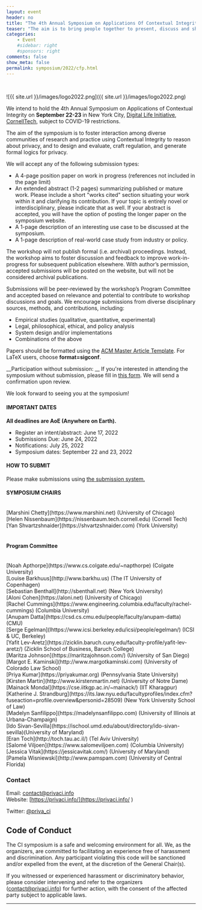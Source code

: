 ```yaml
---
layout: event
header: no
title: "The 4th Annual Symposium on Applications Of Contextual Integrity"
teaser: "The aim is to bring people together to present, discuss and share ideas based on ongoing and completed projects drawing on CI as their underlying conception of privacy."
categories:
    - Event
    #sidebar: right
    #sponsors: right
comments: false
show_meta: false
permalink: symposium/2022/cfp.html
---
```

<br/>

![{{ site.url }}/images/logo2022.png]({{ site.url }}/images/logo2022.png)


 We intend to hold the 4th Annual Symposium on Applications of Contextual
 Integrity on <b>September 22-23 </b> in New York City, [Digital Life Initiative](https://www.dli.tech.cornell.edu), [CornellTech](http://tech.cornell.edu),  subject to COVID-19 restrictions. 
<!-- This will be a hybrid event in which attendees can participate either in-person or over
 Zoom. We will provide the details closer to the dates of the symposium. -->

The aim of the symposium is to foster interaction among diverse communities of research and practice using Contextual Integrity to reason about privacy, and to design and evaluate, craft regulation, and generate formal logics for privacy.



We will accept any of the following submission types:

* A 4-page position paper on work in progress (references not included in the page limit)
* An extended abstract (1-2 pages) summarizing published or mature work. Please
  include a short "works cited" section situating your work within it and clarifying its contribution. If your topic is entirely novel or interdisciplinary, please indicate that as well. If your abstract is accepted, you will have the option of posting the longer paper on the symposium website.
* A 1-page description of an interesting use case to be discussed at the symposium.
* A 1-page description of real-world case study from industry or policy.

The workshop will not publish formal (i.e. archival) proceedings. Instead, the workshop aims to foster discussion and feedback to improve work-in-progress for
subsequent publication elsewhere.  With author’s permission, accepted submissions will be posted on the website, but will not be considered archival publications.

Submissions will be peer-reviewed by the workshop’s Program Committee and accepted based on relevance and potential to contribute to workshop discussions and goals. We encourage submissions from diverse disciplinary sources, methods, and contributions, including:

* Empirical studies (qualitative, quantitative, experimental)
* Legal, philosophical, ethical, and policy analysis
* System design and/or implementations
* Combinations of the above

Papers should be formatted using the [ACM Master Article Template](https://www.acm.org/publications/taps/word-template-workflow). For LaTeX users, choose <b>format=sigconf</b>.


__Participation without submission: __ If you're interested in attending the
symposium without submission, please fill in [this form](https://forms.gle/tMwR1tsYzvFAyKoA9). We will send a confirmation upon review.


 We look forward to seeing you at the symposium!

<!--
#### REGISTRATION
 Registration for the symposium is $80 for in-person attendees and $15 for
 virtual attendees. For in-person attendees, the registration includes dinner on Thursday, a light breakfast (coffee and pastries) on Friday, and lunch on Friday. If paying the registration fee would cause financial hardship for you, there is an option to waive the registration fee (with no further questions asked) at the end of the survey.
 
Please use this [link to register](https://uchicago.co1.qualtrics.com/jfe/form/SV_bfLQC2GQ5pCuLZ4) 

#### TRAVEL GRANT

Participants can apply for a travel grant award that can go towards partially covering the cost of attending the symposium by filling in this [form](https://forms.gle/mD3DgKjqgGsdtvv18). 

The only travel expenses that can be reimbursed are: air travel and hotel. The exact number of awards will depend on the availability of funds and will be determined as funding amounts are finalized.  

#### [Logistics](https://privaci.info/ci_symposium/logistics.html)

For information on the event location and accommodations.
-->
#### IMPORTANT DATES

__All deadlines are AoE (Anywhere on Earth).__

* Register an intent/abstract:  June 17, 2022               
* Submissions Due: June 24, 2022
* Notifications: July 25, 2022
* Symposium dates: September 22 and 23, 2022

#### HOW TO SUBMIT

Please make submissions using [the submission system.](https://cisymposium.eecs.yorku.ca)


#### SYMPOSIUM CHAIRS 
<br/>
[Marshini Chetty](https://www.marshini.net) (University of Chicago) <br/>
[Helen Nissenbaum](https://nissenbaum.tech.cornell.edu) (Cornell Tech) <br/>
[Yan Shvartzshnaider](https://shvartzshnaider.com) (York University) <br/>
<br/>

#### Program Committee

<br/>
[Noah Apthorpe](https://www.cs.colgate.edu/~napthorpe) (Colgate University)<br/>
[Louise Barkhuus](http://www.barkhu.us) (The IT University of Copenhagen)<br/>
[Sebastian Benthall](http://sbenthall.net) (New York University) <br/>
[Aloni Cohen](https://aloni.net) (University of Chicago) <br/>
[Rachel Cummings](https://www.engineering.columbia.edu/faculty/rachel-cummings) (Columbia University) <br/>
[Anupam Datta](https://csd.cs.cmu.edu/people/faculty/anupam-datta) (CMU)  <br/>
[Serge Egelman](Ihttps://www.icsi.berkeley.edu/icsi/people/egelman/) (ICSI & UC, Berkeley)<br/>
[Yafit Lev-Aretz](https://zicklin.baruch.cuny.edu/faculty-profile/yafit-lev-aretz/) (Zicklin School of Business, Baruch College)<br/>
[Maritza Johnson](https://maritzajohnson.com/)  (University of San Diego)<br/>
[Margot E. Kaminski](http://www.margotkaminski.com) (University of Colorado Law School)<br/>
[Priya Kumar](https://priyakumar.org) (Pennsylvania State University)<br />
[Kirsten Martin](http://www.kirstenmartin.net) (University of Notre Dame)<br />
[Mainack Mondal](https://cse.iitkgp.ac.in/~mainack/) (IIT Kharagpur)<br />
[Katherine J. Strandburg](https://its.law.nyu.edu/facultyprofiles/index.cfm?fuseaction=profile.overview&personid=28509) (New York University School of Law)<br/>
[Madelyn Sanfilippo](https://madelynsanfilippo.com) (University of Illinois at Urbana-Champaign)<br/>
[Ido Sivan-Sevilla](https://ischool.umd.edu/about/directory/ido-sivan-sevilla)(University of Maryland) <br/>
[Eran Toch](http://toch.tau.ac.il/) (Tel Aviv University)<br/>
[Salomé Viljoen](https://www.salomeviljoen.com) (Columbia University) <br/>
[Jessica Vitak](https://jessicavitak.com/) (University of Maryland)<br/>
[Pamela Wisniewski](http://www.pamspam.com) (University of Central Florida)<br/>
    


### Contact

Email: [contact@privaci.info](mailto:contact@privaci.info)
<br/>
Website: [https://privaci.info/](https://privaci.info/ )
<!-- [http://privaci.info/ci_symposium/cfp.html](http://privaci.info/ci_symposium/cfp.html)<br/>-->
Twitter: [@priva_ci](https://twitter.com/priva_ci)

## Code of Conduct

The CI symposium is a safe and welcoming environment for all. We, as the organizers, are committed to facilitating an experience free of harassment and discrimination. Any participant violating this code will be sanctioned and/or expelled from the event, at the discretion of the General Chair(s).

If you witnessed or experienced harassment or discriminatory behavior, please consider intervening and refer to the organizers (contact@privaci.info) for further action, with the consent of the affected party subject to applicable laws.


<hr/>
